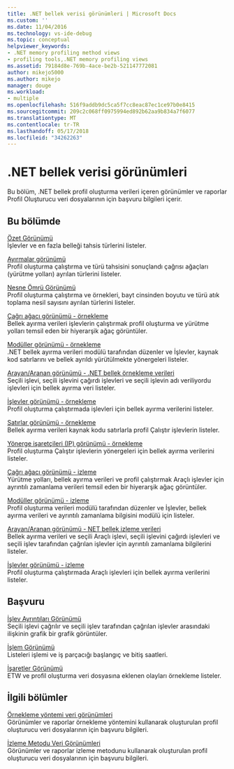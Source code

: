 ```yaml
---
title: .NET bellek verisi görünümleri | Microsoft Docs
ms.custom: ''
ms.date: 11/04/2016
ms.technology: vs-ide-debug
ms.topic: conceptual
helpviewer_keywords:
- .NET memory profiling method views
- profiling tools,.NET memory profiling views
ms.assetid: 79184d8e-769b-4ace-be2b-521147772081
author: mikejo5000
ms.author: mikejo
manager: douge
ms.workload:
- multiple
ms.openlocfilehash: 516f9addb9dc5ca5f7cc8eac87ec1ce97b0e8415
ms.sourcegitcommit: 209c2c068ff0975994ed892b62aa9b834a7f6077
ms.translationtype: MT
ms.contentlocale: tr-TR
ms.lasthandoff: 05/17/2018
ms.locfileid: "34262263"
---
```

# <a name="net-memory-data-views"></a>.NET bellek verisi görünümleri
Bu bölüm, .NET bellek profil oluşturma verileri içeren görünümler ve raporlar Profil Oluşturucu veri dosyalarının için başvuru bilgileri içerir.  
  
## <a name="in-this-section"></a>Bu bölümde  
 [Özet Görünümü](../profiling/summary-view-dotnet-memory-data.md)  
 İşlevler ve en fazla belleği tahsis türlerini listeler.  
  
 [Ayırmalar görünümü](../profiling/dotnet-memory-allocations-view.md)  
 Profil oluşturma çalıştırma ve türü tahsisini sonuçlandı çağrısı ağaçları (yürütme yolları) ayrılan türlerini listeler.  
  
 [Nesne Ömrü Görünümü](../profiling/object-lifetime-view.md)  
 Profil oluşturma çalıştırma ve örnekleri, bayt cinsinden boyutu ve türü atık toplama nesil sayısını ayrılan türlerini listeler.  
  
 [Çağrı ağacı görünümü - örnekleme](../profiling/call-tree-view-dotnet-memory-sampling-data.md)  
 Bellek ayırma verileri işlevlerin çalıştırmak profil oluşturma ve yürütme yolları temsil eden bir hiyerarşik ağaç görüntüler.  
  
 [Modüller görünümü - örnekleme](../profiling/modules-view-dotnet-memory-sampling-data.md)  
 .NET bellek ayırma verileri modülü tarafından düzenler ve İşlevler, kaynak kod satırlarını ve bellek ayrıldı yürütülmekte yönergeleri listeler.  
  
 [Arayan/Aranan görünümü - .NET bellek örnekleme verileri](../profiling/caller-callee-view-dotnet-memory-sampling-data.md)  
 Seçili işlevi, seçili işlevini çağırdı işlevleri ve seçili işlevin adı veriliyordu işlevleri için bellek ayırma veri listeler.  
  
 [İşlevler görünümü - örnekleme](../profiling/functions-view-dotnet-memory-sampling-data.md)  
 Profil oluşturma çalıştırmada işlevleri için bellek ayırma verilerini listeler.  
  
 [Satırlar görünümü - örnekleme](../profiling/lines-view-dotnet-memory-sampling-data.md)  
 Bellek ayırma verileri kaynak kodu satırlarla profil Çalıştır işlevlerin listeler.  
  
 [Yönerge işaretçileri (IP) görünümü - örnekleme](../profiling/instruction-pointers-ips-view-dotnet-memory-sampling-data.md)  
 Profil oluşturma Çalıştır işlevlerin yönergeleri için bellek ayırma verilerini listeler.  
  
 [Çağrı ağacı görünümü - izleme](../profiling/call-tree-view-dotnet-memory-instrumentation-data.md)  
 Yürütme yolları, bellek ayırma verileri ve profil çalıştırmak Araçlı işlevler için ayrıntılı zamanlama verileri temsil eden bir hiyerarşik ağaç görüntüler.  
  
 [Modüller görünümü - izleme](../profiling/modules-view-dotnet-memory-instrumentation-data.md)  
 Profil oluşturma verileri modülü tarafından düzenler ve İşlevler, bellek ayırma verileri ve ayrıntılı zamanlama bilgisini modülü için listeler.  
  
 [Arayan/Aranan görünümü - NET bellek izleme verileri](../profiling/caller-callee-view-net-memory-instrumentation-data.md)  
 Bellek ayırma verileri ve seçili Araçlı işlevi, seçili işlevini çağırdı işlevleri ve seçili işlev tarafından çağrılan işlevler için ayrıntılı zamanlama bilgilerini listeler.  
  
 [İşlevler görünümü - izleme](../profiling/functions-view-dotnet-memory-instrumentation-data.md)  
 Profil oluşturma çalıştırmada Araçlı işlevleri için bellek ayırma verilerini listeler.  
  
## <a name="reference"></a>Başvuru  
 [İşlev Ayrıntıları Görünümü](../profiling/function-details-view.md)  
 Seçili işlevi çağrılır ve seçili işlev tarafından çağrılan işlevler arasındaki ilişkinin grafik bir grafik görüntüler.  
  
 [İşlem Görünümü](../profiling/process-view.md)  
 Listeleri işlemi ve iş parçacığı başlangıç ve bitiş saatleri.  
  
 [İşaretler Görünümü](../profiling/marks-view.md)  
 ETW ve profil oluşturma veri dosyasına eklenen olayları örnekleme listeler.  
  
## <a name="related-sections"></a>İlgili bölümler  
 [Örnekleme yöntemi veri görünümleri](../profiling/profiler-sampling-method-data-views.md)  
 Görünümler ve raporlar örnekleme yöntemini kullanarak oluşturulan profil oluşturucu veri dosyalarının için başvuru bilgileri.  
  
 [İzleme Metodu Veri Görünümleri](../profiling/instrumentation-method-data-views.md)  
 Görünümler ve raporlar izleme metodunu kullanarak oluşturulan profil oluşturucu veri dosyalarının için başvuru bilgileri.